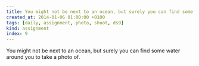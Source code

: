 ```yaml
---
title: You might not be next to an ocean, but surely you can find some water around you to take a photo of.
created_at: 2014-01-06 01:00:00 +0100
tags: [daily, assignment, photo, shoot, ds9]
kind: assignment
index: 9
---
```


You might not be next to an ocean, but surely you can find some water around you to take a photo of.
